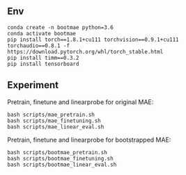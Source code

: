 ## Env 

```
conda create -n bootmae python=3.6
conda activate bootmae
pip install torch==1.8.1+cu111 torchvision==0.9.1+cu111 torchaudio==0.8.1 -f https://download.pytorch.org/whl/torch_stable.html
pip install timm==0.3.2
pip install tensorboard
```

## Experiment
Pretrain, finetune and linearprobe for original MAE:
```
bash scripts/mae_pretrain.sh
bash scripts/mae_finetuning.sh
bash scripts/mae_linear_eval.sh
```

Pretrain, finetune and linearprobe for bootstrapped MAE:
```
bash scripts/bootmae_pretrain.sh
bash scripts/bootmae_finetuning.sh
bash scripts/bootmae_linear_eval.sh
```
